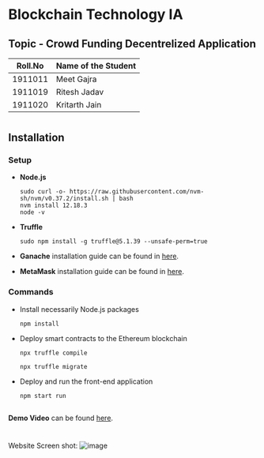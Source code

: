 # Blockchain Technology IA
## Topic - Crowd Funding Decentrelized Application
|Roll.No | Name of the Student |
| --- | --- |
| 1911011 | Meet Gajra |
| 1911019 | Ritesh Jadav |
| 1911020 | Kritarth Jain |
#
## Installation

### Setup

- **Node.js**

      sudo curl -o- https://raw.githubusercontent.com/nvm-sh/nvm/v0.37.2/install.sh | bash
      nvm install 12.18.3
      node -v

- **Truffle**

      sudo npm install -g truffle@5.1.39 --unsafe-perm=true

- **Ganache** installation guide can be found in [here](https://www.trufflesuite.com/ganache).

- **MetaMask** installation guide can be found in [here](https://metamask.io/).

### Commands

- Install necessarily Node.js packages

      npm install

- Deploy smart contracts to the Ethereum blockchain
       
      npx truffle compile
      
      npx truffle migrate
- Deploy and run the front-end application
       
      npm start run
     
##
**Demo Video** can be found 
 [here](https://drive.google.com/file/d/1rhfZrmVO2s8nrJ_n4B84lTAc5_Z7g5BO/view?usp=sharing).
#
Website Screen shot:
![image](https://user-images.githubusercontent.com/63907547/194704622-506a9ec7-3803-46cf-8c8a-2d0d28cc61d9.png)
